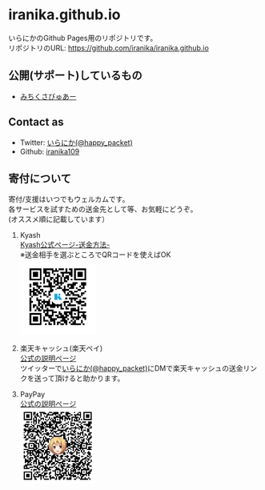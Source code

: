 # iranika.github.io

いらにかのGithub Pages用のリポジトリです。  
リポジトリのURL: https://github.com/iranika/iranika.github.io

## 公開(サポート)しているもの

- [みちくさびゅあー](./mo-code/)

## Contact as

- Twitter: [いらにか(@happy_packet)](https://twitter.com/happy_packet)  
- Github: [iranika109](https://github.com/iranika)

## 寄付について

寄付/支援はいつでもウェルカムです。  
各サービスを試すための送金先として等、お気軽にどうぞ。  
(オススメ順に記載しています）  


1. Kyash  
    [Kyash公式ページ-送金方法-](https://support.kyash.co/hc/ja/articles/360026164991-%E9%80%81%E9%87%91%E6%96%B9%E6%B3%95)  
    ※送金相手を選ぶところでQRコードを使えばOK  
    <img src="./donate/img/kyash.jpg" height="150" />


2. 楽天キャッシュ(楽天ペイ)  
    [公式の説明ページ](https://pay.rakuten.co.jp/guide/#section-send)  
    ツイッターで[いらにか(@happy_packet)](https://twitter.com/happy_packet)にDMで楽天キャッシュの送金リンクを送って頂けると助かります。

3. PayPay  
    [公式の説明ページ](https://paypay.ne.jp/guide/send/?_ga=2.238451843.205875726.1558440708-447181547.1558440708)  
    <img src="./donate/img/paypay.jpg" height="150" />

